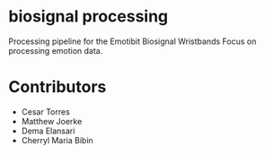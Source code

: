 # biosignal processing

Processing pipeline for the Emotibit Biosignal Wristbands
Focus on processing emotion data. 


# Contributors
* Cesar Torres
* Matthew Joerke
* Dema Elansari
* Cherryl Maria Bibin
